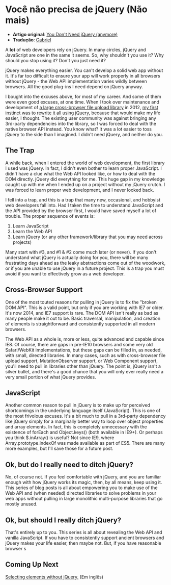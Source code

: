# Você não precisa de jQuery (Não mais)

* **Artigo original**: [You Don't Need jQuery (anymore)](http://blog.garstasio.com/you-dont-need-jquery/why-not/)
* **Tradução**: [Gabriel](https://github.com/BielRibeiro)

A **lot** of web developers rely on jQuery. In many circles, jQuery and JavaScript are one in the same it seems. So, why shouldn't you use it? Why should you stop using it? Don't you just need it?

jQuery makes everything easier. You can't develop a solid web app without it. It's far too difficult to ensure your app will work properly in all browsers without jQuery - the Web API implementation varies wildly between browsers. All the good plug-ins I need depend on jQuery anyway.

I bought into the excuses above, for most of my career. And some of them were even good excuses, at one time. When I took over maintenance and development of [a large cross-browser file upload library](https://github.com/FineUploader) in 2012, [my first instinct was to rewrite it all using jQuery](https://github.com/FineUploader/fine-uploader/issues/326), because that would make my life easier, I thought. The existing user community was against bringing any 3rd-party dependencies into the library, so I was forced to deal with the native browser API instead. You know what? It was a lot easier to toss jQuery to the side than I imagined. I didn't need jQuery, and neither do you.

## The Trap

A while back, when I entered the world of web development, the first library I used was jQuery. In fact, I didn't even bother to learn proper JavaScript. I didn't have a clue what the Web API looked like, or how to deal with the DOM directly. jQuery did everything for me. This huge gap in my knowledge caught up with me when I ended up on a project without my jQuery crutch. I was forced to learn proper web development, and I never looked back.

I fell into a trap, and this is a trap that many new, occasional, and hobbyist web developers fall into. Had I taken the time to understand JavaScript and the API provided by the browser first, I would have saved myself a lot of trouble. The proper sequence of events is:

1. Learn JavaScript
2. Learn the Web API
3. Learn jQuery (or any other framework/library that you may need across projects)

Many start with #3, and #1 & #2 come much later (or never). If you don't understand what jQuery is actually doing for you, there will be many frustrating days ahead as the leaky abstractions come out of the woodwork, or if you are unable to use jQuery in a future project. This is a trap you must avoid if you want to effectively grow as a web developer.

## Cross-Browser Support

One of the most touted reasons for pulling in jQuery is to fix the "broken DOM API". This is a valid point, but only if you are working with IE7 or older. It's now 2014, and IE7 support is rare. The DOM API isn't really as bad as many people make it out to be. Basic traversal, manipulation, and creation of elements is straightforward and consistently supported in all modern browsers.

The Web API as a whole is, more or less, quite advanced and capable since IE8. Of course, there are gaps in pre-IE10 browsers and some very old Safari/WebKit implementations, but these gaps can be filled in, as needed, with small, directed libraries. In many cases, such as with cross-browser file upload support, MutationObserver support, or Web Component support, you'll need to pull in libraries other than jQuery. The point is, jQuery isn't a silver bullet, and there's a good chance that you will only ever really need a very small portion of what jQuery provides.

## JavaScript

Another common reason to pull in jQuery is to make up for perceived shortcomings in the underlying language itself (JavaScript). This is one of the most frivolous excuses. It's a bit much to pull in a 3rd-party dependency like jQuery simply for a marginally better way to loop over object properties and array elements. In fact, this is completely unnecessary with the existence of forEach and Object.keys() (both available in IE9+). Or perhaps you think $.inArray() is useful? Not since IE9, where Array.prototype.indexOf was made available as part of ES5. There are many more examples, but I'll save those for a future post.

## Ok, but do I really need to ditch jQuery?

No, of course not. If you feel comfortable with jQuery, and you are familiar enough with how jQuery works its magic, then, by all means, keep using it. This series of blog posts is all about empowering you to make use of the Web API and (when needed) directed libraries to solve problems in your web apps without pulling in large monolithic multi-purpose libraries that go mostly unused.

## Ok, but should I really ditch jQuery?

That's entirely up to you. This series is all about revealing the Web API and vanilla JavaScript. If you have to consistently support ancient browsers and jQuery makes your life easier, then maybe not. But, if you have reasonable browser s

## Coming Up Next

[Selecting elements without jQuery.](http://blog.garstasio.com/you-dont-need-jquery/selectors/) (Em inglês)